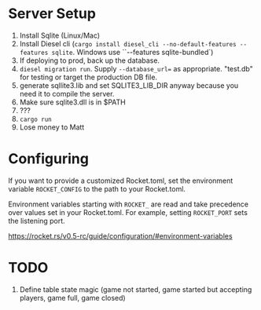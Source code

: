 # Server Setup
1. Install Sqlite (Linux/Mac)
2. Install Diesel cli (`cargo install diesel_cli --no-default-features --features sqlite`. Windows use ``--features sqlite-bundled`)
3. If deploying to prod, back up the database.
4. `diesel migration run`. Supply `--database_url=` as appropriate. "test.db" for testing or target the production DB file. 
5. generate sqllite3.lib and set SQLITE3_LIB_DIR  anyway because you need it to compile the server.
6. Make sure sqlite3.dll is in $PATH
7. ???
8. `cargo run`
9. Lose money to Matt

# Configuring

If you want to provide a customized Rocket.toml, set the environment variable
`ROCKET_CONFIG` to the path to your Rocket.toml.

Environment variables starting with `ROCKET_` are read and take precedence over
values set in your Rocket.toml. For example, setting `ROCKET_PORT` sets the
listening port.

<https://rocket.rs/v0.5-rc/guide/configuration/#environment-variables>

# TODO
1. Define table state magic (game not started, game started but accepting players, game full, game closed)
